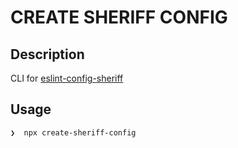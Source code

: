 # CREATE SHERIFF CONFIG

## Description

CLI for [eslint-config-sheriff](https://github.com/AndreaPontrandolfo/sheriff)

## Usage

```bash
❯  npx create-sheriff-config
```
